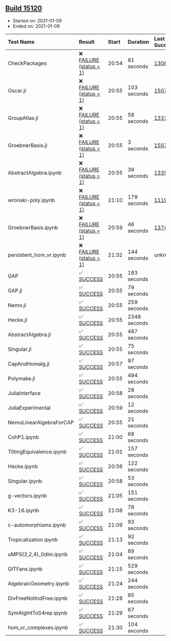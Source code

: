 ## [Build 15120](https://oscarci.mathematik.uni-kl.de/job/oscar/15120/)

* Started on: 2021-01-09
* Ended on: 2021-01-09

| Test Name    | Result | Start | Duration | Last Success | First Failure |
|:-------------|:-------|:------|:---------|:-------------|:--------------|
| CheckPackages | ❌ [FAILURE (status = 1)](https://oscarci.mathematik.uni-kl.de/job/oscar/15120/artifact/logs/build-15120/CheckPackages.log) | 20:54 | 81 seconds | [13085](https://oscarci.mathematik.uni-kl.de/job/oscar/13085/) | [13086](https://oscarci.mathematik.uni-kl.de/job/oscar/13086/) |
| Oscar.jl | ❌ [FAILURE (status = 1)](https://oscarci.mathematik.uni-kl.de/job/oscar/15120/artifact/logs/build-15120/Oscar.jl.log) | 20:55 | 103 seconds | [15079](https://oscarci.mathematik.uni-kl.de/job/oscar/15079/) | [15080](https://oscarci.mathematik.uni-kl.de/job/oscar/15080/) |
| GroupAtlas.jl | ❌ [FAILURE (status = 1)](https://oscarci.mathematik.uni-kl.de/job/oscar/15120/artifact/logs/build-15120/GroupAtlas.jl.log) | 20:55 | 58 seconds | [13311](https://oscarci.mathematik.uni-kl.de/job/oscar/13311/) | [13312](https://oscarci.mathematik.uni-kl.de/job/oscar/13312/) |
| GroebnerBasis.jl | ❌ [FAILURE (status = 1)](https://oscarci.mathematik.uni-kl.de/job/oscar/15120/artifact/logs/build-15120/GroebnerBasis.jl.log) | 20:55 | 3 seconds | [15079](https://oscarci.mathematik.uni-kl.de/job/oscar/15079/) | [15080](https://oscarci.mathematik.uni-kl.de/job/oscar/15080/) |
| AbstractAlgebra.ipynb | ❌ [FAILURE (status = 1)](https://oscarci.mathematik.uni-kl.de/job/oscar/15120/artifact/logs/build-15120/AbstractAlgebra.ipynb.log) | 20:55 | 39 seconds | [13355](https://oscarci.mathematik.uni-kl.de/job/oscar/13355/) | [13356](https://oscarci.mathematik.uni-kl.de/job/oscar/13356/) |
| wronski-poly.ipynb | ❌ [FAILURE (status = 1)](https://oscarci.mathematik.uni-kl.de/job/oscar/15120/artifact/logs/build-15120/wronski-poly.ipynb.log) | 21:10 | 179 seconds | [11192](https://oscarci.mathematik.uni-kl.de/job/oscar/11192/) | [11193](https://oscarci.mathematik.uni-kl.de/job/oscar/11193/) |
| GroebnerBasis.ipynb | ❌ [FAILURE (status = 1)](https://oscarci.mathematik.uni-kl.de/job/oscar/15120/artifact/logs/build-15120/GroebnerBasis.ipynb.log) | 20:59 | 46 seconds | [13748](https://oscarci.mathematik.uni-kl.de/job/oscar/13748/) | [13749](https://oscarci.mathematik.uni-kl.de/job/oscar/13749/) |
| persistent_hom_vr.ipynb | ❌ [FAILURE (status = 1)](https://oscarci.mathematik.uni-kl.de/job/oscar/15120/artifact/logs/build-15120/persistent_hom_vr.ipynb.log) | 21:32 | 144 seconds | unknown | unknown |
| GAP | ✅ [SUCCESS](https://oscarci.mathematik.uni-kl.de/job/oscar/15120/artifact/logs/build-15120/GAP.log) | 20:55 | 183 seconds |  |  |
| GAP.jl | ✅ [SUCCESS](https://oscarci.mathematik.uni-kl.de/job/oscar/15120/artifact/logs/build-15120/GAP.jl.log) | 20:55 | 79 seconds |  |  |
| Nemo.jl | ✅ [SUCCESS](https://oscarci.mathematik.uni-kl.de/job/oscar/15120/artifact/logs/build-15120/Nemo.jl.log) | 20:55 | 259 seconds |  |  |
| Hecke.jl | ✅ [SUCCESS](https://oscarci.mathematik.uni-kl.de/job/oscar/15120/artifact/logs/build-15120/Hecke.jl.log) | 20:55 | 2348 seconds |  |  |
| AbstractAlgebra.jl | ✅ [SUCCESS](https://oscarci.mathematik.uni-kl.de/job/oscar/15120/artifact/logs/build-15120/AbstractAlgebra.jl.log) | 20:55 | 487 seconds |  |  |
| Singular.jl | ✅ [SUCCESS](https://oscarci.mathematik.uni-kl.de/job/oscar/15120/artifact/logs/build-15120/Singular.jl.log) | 20:55 | 75 seconds |  |  |
| CapAndHomalg.jl | ✅ [SUCCESS](https://oscarci.mathematik.uni-kl.de/job/oscar/15120/artifact/logs/build-15120/CapAndHomalg.jl.log) | 20:57 | 97 seconds |  |  |
| Polymake.jl | ✅ [SUCCESS](https://oscarci.mathematik.uni-kl.de/job/oscar/15120/artifact/logs/build-15120/Polymake.jl.log) | 20:55 | 494 seconds |  |  |
| JuliaInterface | ✅ [SUCCESS](https://oscarci.mathematik.uni-kl.de/job/oscar/15120/artifact/logs/build-15120/JuliaInterface.log) | 20:58 | 28 seconds |  |  |
| JuliaExperimental | ✅ [SUCCESS](https://oscarci.mathematik.uni-kl.de/job/oscar/15120/artifact/logs/build-15120/JuliaExperimental.log) | 20:59 | 12 seconds |  |  |
| NemoLinearAlgebraForCAP | ✅ [SUCCESS](https://oscarci.mathematik.uni-kl.de/job/oscar/15120/artifact/logs/build-15120/NemoLinearAlgebraForCAP.log) | 20:55 | 21 seconds |  |  |
| CohP1.ipynb | ✅ [SUCCESS](https://oscarci.mathematik.uni-kl.de/job/oscar/15120/artifact/logs/build-15120/CohP1.ipynb.log) | 21:00 | 68 seconds |  |  |
| TiltingEquivalence.ipynb | ✅ [SUCCESS](https://oscarci.mathematik.uni-kl.de/job/oscar/15120/artifact/logs/build-15120/TiltingEquivalence.ipynb.log) | 21:01 | 157 seconds |  |  |
| Hecke.ipynb | ✅ [SUCCESS](https://oscarci.mathematik.uni-kl.de/job/oscar/15120/artifact/logs/build-15120/Hecke.ipynb.log) | 20:56 | 122 seconds |  |  |
| Singular.ipynb | ✅ [SUCCESS](https://oscarci.mathematik.uni-kl.de/job/oscar/15120/artifact/logs/build-15120/Singular.ipynb.log) | 20:58 | 53 seconds |  |  |
| g-vectors.ipynb | ✅ [SUCCESS](https://oscarci.mathematik.uni-kl.de/job/oscar/15120/artifact/logs/build-15120/g-vectors.ipynb.log) | 21:05 | 151 seconds |  |  |
| K3-16.ipynb | ✅ [SUCCESS](https://oscarci.mathematik.uni-kl.de/job/oscar/15120/artifact/logs/build-15120/K3-16.ipynb.log) | 21:08 | 78 seconds |  |  |
| c-automorphisms.ipynb | ✅ [SUCCESS](https://oscarci.mathematik.uni-kl.de/job/oscar/15120/artifact/logs/build-15120/c-automorphisms.ipynb.log) | 21:09 | 93 seconds |  |  |
| Tropicalization.ipynb | ✅ [SUCCESS](https://oscarci.mathematik.uni-kl.de/job/oscar/15120/artifact/logs/build-15120/Tropicalization.ipynb.log) | 21:13 | 92 seconds |  |  |
| uMPS(2,2,4)_0dim.ipynb | ✅ [SUCCESS](https://oscarci.mathematik.uni-kl.de/job/oscar/15120/artifact/logs/build-15120/uMPS-2-2-4-_0dim.ipynb.log) | 21:04 | 89 seconds |  |  |
| GITFans.ipynb | ✅ [SUCCESS](https://oscarci.mathematik.uni-kl.de/job/oscar/15120/artifact/logs/build-15120/GITFans.ipynb.log) | 21:15 | 529 seconds |  |  |
| AlgebraicGeometry.ipynb | ✅ [SUCCESS](https://oscarci.mathematik.uni-kl.de/job/oscar/15120/artifact/logs/build-15120/AlgebraicGeometry.ipynb.log) | 21:24 | 244 seconds |  |  |
| DivFreeNotIndFree.ipynb | ✅ [SUCCESS](https://oscarci.mathematik.uni-kl.de/job/oscar/15120/artifact/logs/build-15120/DivFreeNotIndFree.ipynb.log) | 21:28 | 85 seconds |  |  |
| SymAlgIntToS4rep.ipynb | ✅ [SUCCESS](https://oscarci.mathematik.uni-kl.de/job/oscar/15120/artifact/logs/build-15120/SymAlgIntToS4rep.ipynb.log) | 21:29 | 67 seconds |  |  |
| hom_vr_complexes.ipynb | ✅ [SUCCESS](https://oscarci.mathematik.uni-kl.de/job/oscar/15120/artifact/logs/build-15120/hom_vr_complexes.ipynb.log) | 21:30 | 104 seconds |  |  |
